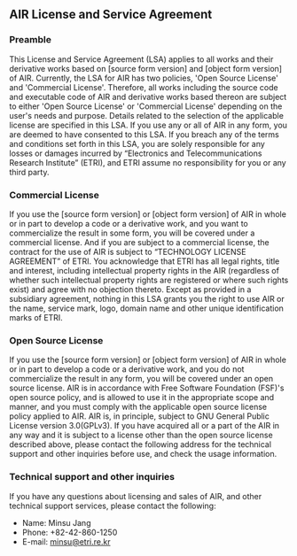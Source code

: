 ## AIR License and Service Agreement

### Preamble
This License and Service Agreement (LSA) applies to all works and their derivative works based on [source form version] and [object form version] of AIR. Currently, the LSA for AIR has two policies, 'Open Source License' and 'Commercial License'. Therefore, all works including the source code and executable code of AIR and derivative works based thereon are subject to either 'Open Source License' or 'Commercial License' depending on the user's needs and purpose. Details related to the selection of the applicable license are specified in this LSA.
If you use any or all of AIR in any form, you are deemed to have consented to this LSA. If you breach any of the terms and conditions set forth in this LSA, you are solely responsible for any losses or damages incurred by “Electronics and Telecommunications Research Institute” (ETRI), and ETRI assume no responsibility for you or any third party.

### Commercial License
If you use the [source form version] or [object form version] of AIR in whole or in part to develop a code or a derivative work, and you want to commercialize the result in some form, you will be covered under a commercial license.
And if you are subject to a commercial license, the contract for the use of AIR is subject to “TECHNOLOGY LICENSE AGREEMENT” of ETRI.
You acknowledge that ETRI has all legal rights, title and interest, including intellectual property rights in the AIR (regardless of whether such intellectual property rights are registered or where such rights exist) and agree with no objection thereto.
Except as provided in a subsidiary agreement, nothing in this LSA grants you the right to use AIR or the name, service mark, logo, domain name and other unique identification marks of ETRI.

### Open Source License
If you use the [source form version] or [object form version] of AIR in whole or in part to develop a code or a derivative work, and you do not commercialize the result in any form, you will be covered under an open source license.
AIR is in accordance with Free Software Foundation (FSF)'s open source policy, and is allowed to use it in the appropriate scope and manner, and you must comply with the applicable open source license policy applied to AIR.
AIR is, in principle, subject to GNU General Public License version 3.0(GPLv3). If you have acquired all or a part of the AIR in any way and it is subject to a license other than the open source license described above, please contact the following address for the technical support and other inquiries before use, and check the usage information.

### Technical support and other inquiries
If you have any questions about licensing and sales of AIR, and other technical support services, please contact the following:
* Name: Minsu Jang
* Phone: +82-42-860-1250
* E-mail: minsu@etri.re.kr
